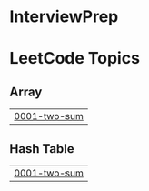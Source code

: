 # InterviewPrep
<!---LeetCode Topics Start-->
# LeetCode Topics
## Array
|  |
| ------- |
| [0001-two-sum](https://github.com/sujith1985robo/InterviewPrep/tree/master/0001-two-sum) |
## Hash Table
|  |
| ------- |
| [0001-two-sum](https://github.com/sujith1985robo/InterviewPrep/tree/master/0001-two-sum) |
<!---LeetCode Topics End-->